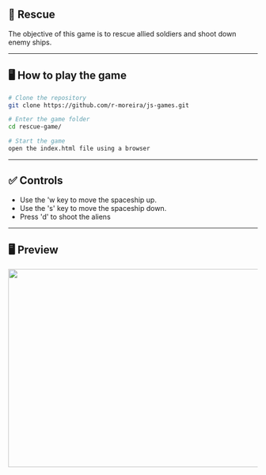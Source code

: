 ## 🚀 Rescue
The objective of this game is to rescue allied soldiers and shoot down enemy ships.

---

## 🖥️ How to play the game

```bash
# Clone the repository
git clone https://github.com/r-moreira/js-games.git

# Enter the game folder
cd rescue-game/

# Start the game
open the index.html file using a browser
```

---
## ✅ Controls

* Use the 'w key to move the spaceship up.
* Use the 's' key to move the spaceship down.
* Press 'd' to shoot the aliens

---

## 🖥 Preview
<p align="center">
  <img src="../__imgs__/Rescue-game.gif" width="600" height="400">
</p>


